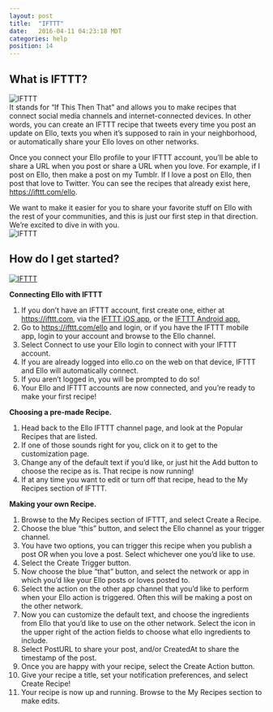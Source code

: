 ```yaml
---
layout: post
title:  "IFTTT"
date:   2016-04-11 04:23:18 MDT
categories: help
position: 14
---
```

## What is IFTTT? 
![IFTTT](http://i.imgur.com/P2nIbRK.jpg)
<br>
It stands for “If This Then That” and allows you to make recipes that connect social media channels and internet-connected devices. In other words, you can create an IFTTT recipe that tweets every time you post an update on Ello, texts you when it’s supposed to rain in your neighborhood, or automatically share your Ello loves on other networks.

Once you connect your Ello profile to your IFTTT account, you’ll be able to share a URL when you post or share a URL when you love. For example, if I post on Ello, then make a post on my Tumblr. If I love a post on Ello, then post that love to Twitter. You can see the recipes that already exist here,  https://ifttt.com/ello.

We want to make it easier for you to share your favorite stuff on Ello with the rest of your communities, and this is just our first step in that direction. We’re excited to dive in with you.
<br>
![IFTTT](http://i.imgur.com/cHVDAVo.jpg)
## How do I get started?

<div class="embetter" data-vimeo-id="162590641"><a href="https://vimeo.com/162590641" target="_blank"><img src="https://i.vimeocdn.com/video/565079932_640.jpg" alt="IFTTT" border="none"></a></div>

**Connecting Ello with IFTTT**

1. If you don’t have an IFTTT account, first create one, either at https://ifttt.com, via the <a href="https://itunes.apple.com/us/app/if-by-ifttt/id660944635?mt=8" target="_blank">IFTTT iOS app</a>, or the <a href="https://play.google.com/store/apps/details?id=com.ifttt.ifttt&hl=en" target="_blank">IFTTT Android app.</a>
2. Go to https://ifttt.com/ello and login, or if you have the IFTTT mobile app, login to your account and browse to the       Ello channel. 
3. Select Connect to use your Ello login to connect with your IFTTT account. 
4. If you are already logged into ello.co on the web on that device, IFTTT and Ello will automatically connect.
5. If you aren’t logged in, you will be prompted to do so! 
6. Your Ello and IFTTT accounts are now connected, and you’re ready to make your first recipe!

**Choosing a pre-made Recipe.**

1. Head back to the Ello IFTTT channel page, and look at the Popular Recipes that are listed. 
2. If one of those sounds right for you, click on it to get to the customization page.
3. Change any of the default text if you’d like, or just hit the Add button to choose the recipe as is. That recipe is now    running!
4. If at any time you want to edit or turn off that recipe, head to the My Recipes section of IFTTT.

**Making your own Recipe.**

1. Browse to the My Recipes section of IFTTT, and select Create a Recipe.
2. Choose the blue “this” button, and select the Ello channel as your trigger channel.
3. You have two options, you can trigger this recipe when you publish a post OR when you love a post. Select whichever one    you’d like to use.
4. Select the Create Trigger button.
5. Now choose the blue “that” button, and select the network or app in which you’d like your Ello posts or loves posted to.
6. Select the action on the other app channel that you’d like to perform when your Ello action is triggered. Often this       will be making a post on the other network.
7. Now you can customize the default text, and choose the ingredients from Ello that you’d like to use on the other           network. Select the icon in the upper right of the action fields to choose what ello ingredients to include.
8. Select PostURL to share your post, and/or CreatedAt to share the timestamp of the post.
9. Once you are happy with your recipe, select the Create Action button.
10. Give your recipe a title, set your notification preferences, and select Create Recipe!
11. Your recipe is now up and running. Browse to the My Recipes section to make edits.
